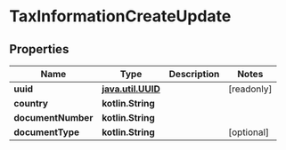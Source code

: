 
# TaxInformationCreateUpdate

## Properties
Name | Type | Description | Notes
------------ | ------------- | ------------- | -------------
**uuid** | [**java.util.UUID**](java.util.UUID.md) |  |  [readonly]
**country** | **kotlin.String** |  | 
**documentNumber** | **kotlin.String** |  | 
**documentType** | **kotlin.String** |  |  [optional]



